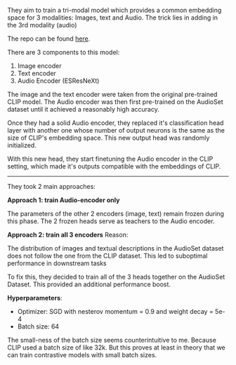 They aim to train a tri-modal model which provides a common embedding space for 3 modalities: Images, text and Audio. The trick lies in adding in the 3rd modality (audio)

The repo can be found [here](https://github.com/AndreyGuzhov/AudioCLIP).

There are 3 components to this model:
1. Image encoder
2. Text encoder
3. Audio Encoder (ESResNeXt)

The image and the text encoder were taken from the original pre-trained CLIP model. The Audio encoder was then first pre-trained on the AudioSet dataset until it achieved a reasonably high accuracy.

Once they had a solid Audio encoder, they replaced it's classification head layer with another one whose number of output neurons is the same as the size of CLIP's embedding space. This new output head was randomly initialized.

With this new head, they start finetuning the Audio encoder in the CLIP setting, which made it's outputs compatible with the embeddings of CLIP.

---

They took 2 main approaches:

**Approach 1: train Audio-encoder only** 

The parameters of the other 2 encoders (image, text) remain frozen during this phase. The 2 frozen heads serve as teachers to the Audio encoder.

**Approach 2: train all 3 encoders** 
Reason:

The distribution of images and textual descriptions in the AudioSet dataset does not follow the one from the CLIP dataset. This led to suboptimal performance in downstream tasks

To fix this, they decided to train all of the 3 heads together on the AudioSet Dataset. This provided an additional performance boost.

**Hyperparameters**:
- Optimizer: SGD with nesterov momentum = 0.9 and weight decay = 5e-4
- Batch size: 64

The small-ness of the batch size seems counterintuitive to me. Because CLIP used a batch size of like 32k. But this proves at least in theory that we can train contrastive models with small batch sizes.